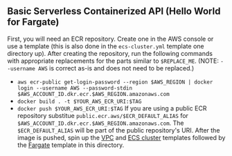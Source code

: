 ## Basic Serverless Containerized API (Hello World for Fargate)

First, you will need an ECR repository. Create one in the AWS console or use a template (this is also done in the `ecs-cluster.yml` template one directory up). After creating the repository, run the following commands with appropriate replacements for the parts similar to `$REPLACE_ME`. (NOTE: `--username AWS` is correct as-is and does not need to be replaced.)
- `aws ecr-public get-login-password --region $AWS_REGION | docker login --username AWS --password-stdin $AWS_ACCOUNT_ID.dkr.ecr.$AWS_REGION.amazonaws.com`
- `docker build . -t $YOUR_AWS_ECR_URI:$TAG`
- `docker push $YOUR_AWS_ECR_URI:$TAG`
If you are using a public ECR repository substitue `public.ecr.aws/$ECR_DEFAULT_ALIAS` for `$AWS_ACCOUNT_ID.dkr.ecr.$AWS_REGION.amazonaws.com`. The `$ECR_DEFAULT_ALIAS` will be part of the public repository's URI.
After the image is pushed, spin up the [VPC](../../vpc/basic/vpc.yml) and [ECS cluster](../ecs-cluster.yml) templates followed by the [Fargate](./serverless-container-api.yml) template in this directory.
